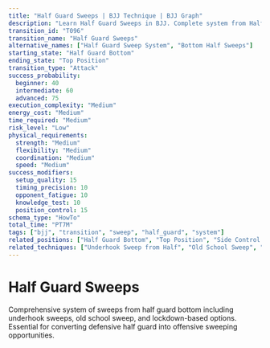 ```yaml
---
title: "Half Guard Sweeps | BJJ Technique | BJJ Graph"
description: "Learn Half Guard Sweeps in BJJ. Complete system from Half Guard Bottom to top position. Success: Beginner 40%, Intermediate 60%, Advanced 75%."
transition_id: "T096"
transition_name: "Half Guard Sweeps"
alternative_names: ["Half Guard Sweep System", "Bottom Half Sweeps"]
starting_state: "Half Guard Bottom"
ending_state: "Top Position"
transition_type: "Attack"
success_probability:
  beginner: 40
  intermediate: 60
  advanced: 75
execution_complexity: "Medium"
energy_cost: "Medium"
time_required: "Medium"
risk_level: "Low"
physical_requirements:
  strength: "Medium"
  flexibility: "Medium"
  coordination: "Medium"
  speed: "Medium"
success_modifiers:
  setup_quality: 15
  timing_precision: 10
  opponent_fatigue: 10
  knowledge_test: 10
  position_control: 15
schema_type: "HowTo"
total_time: "PT7M"
tags: ["bjj", "transition", "sweep", "half_guard", "system"]
related_positions: ["Half Guard Bottom", "Top Position", "Side Control Top"]
related_techniques: ["Underhook Sweep from Half", "Old School Sweep", "Lockdown Sweeps"]
---
```


# Half Guard Sweeps

Comprehensive system of sweeps from half guard bottom including underhook sweeps, old school sweep, and lockdown-based options. Essential for converting defensive half guard into offensive sweeping opportunities.
